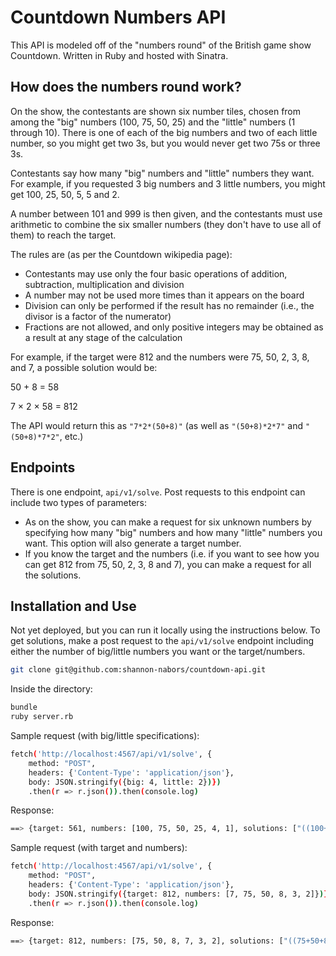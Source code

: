 # Countdown Numbers API

This API is modeled off of the "numbers round" of the British game show Countdown.  Written in Ruby and hosted with Sinatra.

## How does the numbers round work?
On the show, the contestants are shown six number tiles, chosen from among the "big" numbers (100, 75, 50, 25) and the "little" numbers (1 through 10).  There is one of each of the big numbers and two of each little number, so you might get two 3s, but you would never get two 75s or three 3s.

Contestants say how many "big" numbers and "little" numbers they want.  For example, if you requested 3 big numbers and 3 little numbers, you might get 100, 25, 50, 5, 5 and 2.

A number between 101 and 999 is then given, and the contestants must use arithmetic to combine the six smaller numbers (they don't have to use all of them) to reach the target.

The rules are (as per the Countdown wikipedia page):
- Contestants may use only the four basic operations of addition, subtraction, multiplication and division
- A number may not be used more times than it appears on the board
- Division can only be performed if the result has no remainder (i.e., the divisor is a factor of the numerator)
- Fractions are not allowed, and only positive integers may be obtained as a result at any stage of the calculation

For example, if the target were 812 and the numbers were 75, 50, 2, 3, 8, and 7, a possible solution would be:

50 + 8 = 58

7 × 2 × 58 = 812

The API would return this as ```"7*2*(50+8)"``` (as well as ```"(50+8)*2*7"``` and ```"(50+8)*7*2"```, etc.)

## Endpoints
There is one endpoint, ```api/v1/solve```. Post requests to this endpoint can include two types of parameters:

- As on the show, you can make a request for six unknown numbers by specifying how many "big" numbers and how many "little" numbers you want.  This option will also generate a target number.
- If you know the target and the numbers (i.e. if you want to see how you can get 812 from 75, 50, 2, 3, 8 and 7), you can make a request for all the solutions.

## Installation and Use
Not yet deployed, but you can run it locally using the instructions below.  To get solutions, make a post request to the ```api/v1/solve``` endpoint including either the number of big/little numbers you want or the target/numbers.

```sh
git clone git@github.com:shannon-nabors/countdown-api.git
```

Inside the directory:
```sh
bundle
ruby server.rb
```

Sample request (with big/little specifications):
```sh
fetch('http://localhost:4567/api/v1/solve', {
    method: "POST",
    headers: {'Content-Type': 'application/json'},
    body: JSON.stringify({big: 4, little: 2})})
    .then(r => r.json()).then(console.log)
```
Response:
```sh
==> {target: 561, numbers: [100, 75, 50, 25, 4, 1], solutions: ["((100+75)/(25)+4)*(50+1)", "(100*4-25-1)*75/50", "(100*4-1-25)*75/50", "(100*4-(25+1))*75/50"... etc]}
```

Sample request (with target and numbers):
```sh
fetch('http://localhost:4567/api/v1/solve', {
    method: "POST",
    headers: {'Content-Type': 'application/json'},
    body: JSON.stringify({target: 812, numbers: [7, 75, 50, 8, 3, 2]})})
    .then(r => r.json()).then(console.log)
```
Response:
```sh
==> {target: 812, numbers: [75, 50, 8, 7, 3, 2], solutions: ["((75+50+8)*3+7)*2", "(75+50-8-3+2)*7", "(75+50-8+2-3)*7", "(75+50-8-(3-2))*7"... etc]}
```